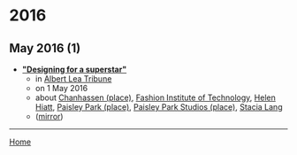 # 2016

## May 2016 (1)

 - [**"Designing for a superstar"**](http://www.albertleatribune.com/2016/05/designing-for-a-superstar/)
    - in [Albert Lea Tribune](../../publications/albert-lea-tribune/index.md)
    - on 1 May 2016
    - about [Chanhassen (place)](../../topics/place/chanhassen/index.md), [Fashion Institute of Technology](../../topics/fashion-institute-of-technology/index.md), [Helen Hiatt](../../topics/helen-hiatt/index.md), [Paisley Park (place)](../../topics/place/paisley-park/index.md), [Paisley Park Studios (place)](../../topics/place/paisley-park-studios/index.md), [Stacia Lang](../../topics/stacia-lang/index.md)
    - ([mirror](https://web.archive.org/web/*/http://www.albertleatribune.com/2016/05/designing-for-a-superstar/))

----

[Home](../index.md)
